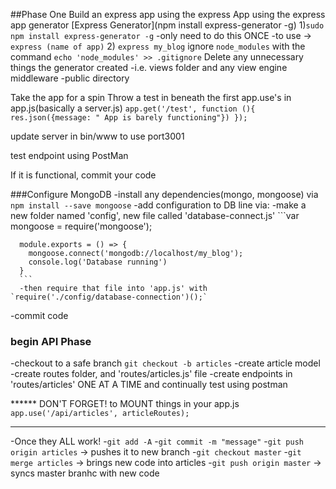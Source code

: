 ##Phase One
Build an express app using the express App using the express app generator [Express Generator](npm install express-generator -g)
1)`sudo npm install express-generator -g`
  -only need to do this ONCE
  -to use -> `express (name of app)`
2) `express my_blog`
ignore `node_modules` with the command `echo 'node_modules' >> .gitignore`
Delete any unnecessary things the generator created
  -i.e. views folder and any view engine middleware
  -public directory

Take the app for a spin
Throw a test in beneath the first app.use's in app.js(basically a server.js)
`app.get('/test', function (){
  res.json({message: " App is barely functioning"})
});`

update server in bin/www to use port3001

test endpoint using PostMan

If it is functional, commit your code

###Configure MongoDB
  -install any dependencies(mongo, mongoose)  via `npm install --save mongoose`
  -add configuration to DB line via:
    -make a new folder named 'config', new file called 'database-connect.js'
      ```var mongoose = require('mongoose');

      module.exports = () => {
        mongoose.connect('mongodb://localhost/my_blog');
        console.log('Database running')
      }
      ```
      -then require that file into 'app.js' with `require('./config/database-connection')();`
  -commit code

### begin API Phase
  -checkout to a safe branch `git checkout -b articles`
  -create article model
  -create routes folder, and 'routes/articles.js' file
  -create endpoints in 'routes/articles' ONE AT A TIME and continually test using postman

  ****** DON'T FORGET! to MOUNT things in your app.js
  `app.use('/api/articles', articleRoutes);`
  *********

  -Once they ALL work!
    -`git add -A`
    -`git commit -m "message"`
    -`git push origin articles` -> pushes it to new branch
    -`git checkout master`
    -`git merge articles` -> brings new code into articles
    -`git push origin master` -> syncs master branhc with new code
